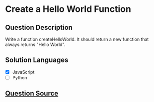 # Create a Hello World Function

## Question Description

Write a function createHelloWorld. It should return a new function that always returns "Hello World".

## Solution Languages

- [x] JavaScript
- [ ] Python

## [Question Source](https://leetcode.com/problems/create-hello-world-function/)
